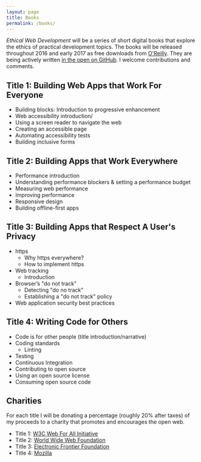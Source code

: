 ```yaml
---
layout: page
title: Books
permalink: /books/
---
```


_Ethical Web Development_ will be a series of short digital books that explore the ethics of practical development topics. The books will be released throughout 2016 and early 2017 as free downloads from [O'Reilly](http://www.oreilly.com/). They are being actively written [in the open on GitHub](https://github.com/ascott1/ethical-web-dev). I welcome contributions and comments.

## Title 1: Building Web Apps that Work For Everyone

- Building blocks: Introduction to progressive enhancement
- Web accessibility introduction/
- Using a screen reader to navigate the web
- Creating an accessible page
- Automating accessibility tests
- Building inclusive forms

## Title 2: Building Apps that Work Everywhere

- Performance introduction
- Understanding performance blockers & setting a performance budget
- Measuring web performance
- Improving performance
- Responsive design
- Building offline-first apps

## Title 3: Building Apps that Respect A User's Privacy

- https
  - Why https everywhere?
  - How to implement https
- Web tracking
  - Introduction
- Browser’s "do not track"
  - Detecting "do no track"
  - Establishing a "do not track" policy
- Web application security best practices

## Title 4: Writing Code for Others

- Code is for other people (title introduction/narrative)
- Coding standards
  - Linting
- Testing
- Continuous Integration
- Contributing to open source
- Using an open source license
- Consuming open source code

## Charities

For each title I will be donating a percentage (roughly 20% after taxes) of my proceeds to a charity that promotes and encourages the open web.

- Title 1: [W3C Web For All Initiative](https://www.w3.org/Consortium/sponsor/webforall)
- Title 2: [World Wide Web Foundation](http://webfoundation.org/)
- Title 3: [Electronic Frontier Foundation](https://www.eff.org/)
- Title 4: [Mozilla](https://www.mozilla.org/en-US/)
